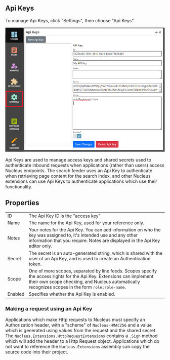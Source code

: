 ## Api Keys
To manage Api Keys, click "Settings", then choose "Api Keys".

![Api Keys](Api-Keys.png)

Api Keys are used to manage access keys and shared secrets used to authenticate inbound requests when applications (rather than users) access 
Nucleus endpoints.  The search feeder uses an Api Key to authenticate when retrieving page content for the search index, and other Nucleus extensions 
can use Api Keys to authenticate applications which use their functionality.

## Properties
|                                  |                                                                                      |
|----------------------------------|--------------------------------------------------------------------------------------|
| ID                               | The Api Key ID is the "access key"
| Name                             | The name for the Api Key, used for your reference only.  |
| Notes                            | Your notes for the Api Key.  You can add information on who the key was assigned to, it's intended use and any other information that you require.  Notes are displayed in the Api Key editor only.  |
| Secret                           | The secret is an auto-generated string, which is shared with the user of an Api Key, and is used to create an Authentication token.  |
| Scope                            | One of more scopes, separated by line feeds.  Scopes specify the access rights for the Api Key.  Extensions can implement their own scope checking, and Nucleus automatically recognizes scopes in the form `role:role-name`.  |
| Enabled                          | Specifies whether the Api Key is enabled.  |

### Making a request using an Api Key
Applications which make Http requests to Nucleus must specify an Authorization header, with a "scheme" of `Nucleus-HMAC256` and a value which is generated using 
values from the request and the shared secret.  The `Nucleus.Extensions.HttpRequestExtensions` contains a `.Sign` method which will add the header to a Http Request 
object.  Applications which do not want to reference the `Nucleus.Extensions` assembly can copy the source code into their project.
